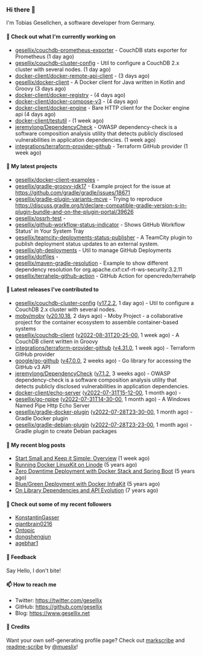 ### Hi there 👋

I'm Tobias Gesellchen, a software developer from Germany.

#### 👷 Check out what I'm currently working on

- [gesellix/couchdb-prometheus-exporter](https://github.com/gesellix/couchdb-prometheus-exporter) - CouchDB stats exporter for Prometheus (1 day ago)
- [gesellix/couchdb-cluster-config](https://github.com/gesellix/couchdb-cluster-config) - Util to configure a CouchDB 2.x cluster with several nodes. (1 day ago)
- [docker-client/docker-remote-api-client](https://github.com/docker-client/docker-remote-api-client) -  (3 days ago)
- [gesellix/docker-client](https://github.com/gesellix/docker-client) - A Docker client for Java written in Kotlin and Groovy (3 days ago)
- [docker-client/docker-registry](https://github.com/docker-client/docker-registry) -  (4 days ago)
- [docker-client/docker-compose-v3](https://github.com/docker-client/docker-compose-v3) -  (4 days ago)
- [docker-client/docker-engine](https://github.com/docker-client/docker-engine) - Bare HTTP client for the Docker engine api (4 days ago)
- [docker-client/testutil](https://github.com/docker-client/testutil) -  (1 week ago)
- [jeremylong/DependencyCheck](https://github.com/jeremylong/DependencyCheck) - OWASP dependency-check is a software composition analysis utility that detects publicly disclosed vulnerabilities in application dependencies. (1 week ago)
- [integrations/terraform-provider-github](https://github.com/integrations/terraform-provider-github) - Terraform GitHub provider (1 week ago)

#### 🌱 My latest projects

- [gesellix/docker-client-examples](https://github.com/gesellix/docker-client-examples) - 
- [gesellix/gradle-groovy-jdk17](https://github.com/gesellix/gradle-groovy-jdk17) - Example project for the issue at https://github.com/gradle/gradle/issues/18671
- [gesellix/gradle-plugin-variants-mcve](https://github.com/gesellix/gradle-plugin-variants-mcve) - Trying to reproduce https://discuss.gradle.org/t/declare-compatible-gradle-version-s-in-plugin-bundle-and-on-the-plugin-portal/39626
- [gesellix/ossrh-test](https://github.com/gesellix/ossrh-test) - 
- [gesellix/github-workflow-status-indicator](https://github.com/gesellix/github-workflow-status-indicator) - Shows GitHub Workflow Status&#39; in Your System Tray
- [gesellix/teamcity-deployments-status-publisher](https://github.com/gesellix/teamcity-deployments-status-publisher) - A TeamCity plugin to publish deployment status updates to an external system.
- [gesellix/gh-deployments](https://github.com/gesellix/gh-deployments) - Util to manage GitHub Deployments
- [gesellix/dotfiles](https://github.com/gesellix/dotfiles) - 
- [gesellix/maven-gradle-resolution](https://github.com/gesellix/maven-gradle-resolution) - Example to show different dependency resolution for org.apache.cxf:cxf-rt-ws-security:3.2.11
- [gesellix/terrahelp-github-action](https://github.com/gesellix/terrahelp-github-action) - GitHub Action for opencredo/terrahelp

#### 🔭 Latest releases I've contributed to

- [gesellix/couchdb-cluster-config](https://github.com/gesellix/couchdb-cluster-config) ([v17.2.2](https://github.com/gesellix/couchdb-cluster-config/releases/tag/v17.2.2), 1 day ago) - Util to configure a CouchDB 2.x cluster with several nodes.
- [moby/moby](https://github.com/moby/moby) ([v20.10.18](https://github.com/moby/moby/releases/tag/v20.10.18), 2 days ago) - Moby Project - a collaborative project for the container ecosystem to assemble container-based systems
- [gesellix/couchdb-client](https://github.com/gesellix/couchdb-client) ([v2022-08-31T20-25-00](https://github.com/gesellix/couchdb-client/releases/tag/v2022-08-31T20-25-00), 1 week ago) - A CouchDB client written in Groovy
- [integrations/terraform-provider-github](https://github.com/integrations/terraform-provider-github) ([v4.31.0](https://github.com/integrations/terraform-provider-github/releases/tag/v4.31.0), 1 week ago) - Terraform GitHub provider
- [google/go-github](https://github.com/google/go-github) ([v47.0.0](https://github.com/google/go-github/releases/tag/v47.0.0), 2 weeks ago) - Go library for accessing the GitHub v3 API
- [jeremylong/DependencyCheck](https://github.com/jeremylong/DependencyCheck) ([v7.1.2](https://github.com/jeremylong/DependencyCheck/releases/tag/v7.1.2), 3 weeks ago) - OWASP dependency-check is a software composition analysis utility that detects publicly disclosed vulnerabilities in application dependencies.
- [docker-client/echo-server](https://github.com/docker-client/echo-server) ([v2022-07-31T15-12-00](https://github.com/docker-client/echo-server/releases/tag/v2022-07-31T15-12-00), 1 month ago) - 
- [gesellix/go-npipe](https://github.com/gesellix/go-npipe) ([v2022-07-31T14-30-00](https://github.com/gesellix/go-npipe/releases/tag/v2022-07-31T14-30-00), 1 month ago) - A Windows Named Pipe Http Echo Server
- [gesellix/gradle-docker-plugin](https://github.com/gesellix/gradle-docker-plugin) ([v2022-07-28T23-30-00](https://github.com/gesellix/gradle-docker-plugin/releases/tag/v2022-07-28T23-30-00), 1 month ago) - Gradle Docker plugin
- [gesellix/gradle-debian-plugin](https://github.com/gesellix/gradle-debian-plugin) ([v2022-07-28T23-23-00](https://github.com/gesellix/gradle-debian-plugin/releases/tag/v2022-07-28T23-23-00), 1 month ago) - Gradle plugin to create Debian packages

#### 📜 My recent blog posts

- [Start Small and Keep it Simple: Overview](https://www.gesellix.net/post/start-small-keep-it-simple-overview/) (1 week ago)
- [Running Docker LinuxKit on Linode](https://www.gesellix.net/post/running-docker-linuxkit-on-linode/) (5 years ago)
- [Zero Downtime Deployment with Docker Stack and Spring Boot](https://www.gesellix.net/post/zero-downtime-deployment-with-docker-stack-and-spring-boot/) (5 years ago)
- [Blue/Green Deployment with Docker InfraKit](https://www.gesellix.net/post/blue-green-deployment-with-docker-infrakit/) (5 years ago)
- [On Library Dependencies and API Evolution](https://www.gesellix.net/post/choosing-a-library/) (7 years ago)



#### 👯 Check out some of my recent followers

- [KonstantinGasser](https://github.com/KonstantinGasser)
- [giantbrain0216](https://github.com/giantbrain0216)
- [Ontopic](https://github.com/Ontopic)
- [dongshengjun](https://github.com/dongshengjun)
- [agebhar1](https://github.com/agebhar1)

#### 💬 Feedback

Say Hello, I don't bite!

#### 📫 How to reach me

- Twitter: https://twitter.com/gesellix
- GitHub: https://github.com/gesellix
- Blog: https://www.gesellix.net

#### 🙇 Credits

Want your own self-generating profile page? Check out [markscribe](https://github.com/muesli/markscribe)
and [readme-scribe](https://github.com/muesli/readme-scribe) by [@mueslix](https://twitter.com/mueslix)!
